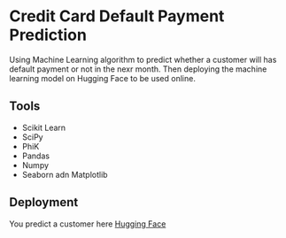 # Credit Card Default Payment Prediction
Using Machine Learning algorithm to predict whether a customer will has default payment or not in the nexr month.
Then deploying the machine learning model on Hugging Face to be used online.

## Tools
- Scikit Learn
- SciPy
- PhiK
- Pandas
- Numpy
- Seaborn adn Matplotlib

## Deployment
You predict a customer here [Hugging Face](https://huggingface.co/spaces/barentz96/milestone1_phase1)
